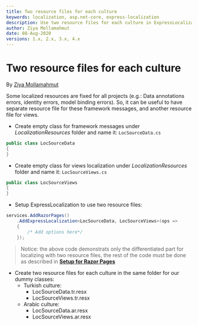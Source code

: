 ```yaml
---
title: Two resource files for each culture
keywords: localization, asp.net-core, express-localization
description: Use two resource files for each culture in ExpressLocalization.
author: Ziya Mollamahmut
date: 08-Aug-2020
versions: 1.x, 2.x, 3.x, 4.x
---
```


# Two resource files for each culture

By [Ziya Mollamahmut](https://github.com/LazZiya)

Some localized resources are fixed for all projects (e.g.: Data annotations errors, identity errors, model binding errors). So, it can be useful to have separate resource file for these framework messages, and another resource file for views.
- Create empty class for framework messages under _LocalizationResources_ folder and name it: `LocSourceData.cs`
````csharp
public class LocSourceData
{
}
````

- Create empty class for views localization under _LocalizationResources_ folder and name it: `LocSourceViews.cs`
````csharp
public class LocSourceViews
{
}
````

- Setup ExpressLocalization to use two resource files:
````csharp
services.AddRazorPages()
    .AddExpressLocalization<LocSourceData, LocSourceViews>(ops => 
    {
        /* Add options here*/
    });
````


> Notice: the above code demonstrats only the differentiated part for localizing with two resource files, the rest of the code must be done as described in **[Setup for Razor Pages][1]**


- Create two resource files for each culture in the same folder for our dummy classes:
  - Turkish culture:
    - LocSourceData.tr.resx
    - LocSourceViews.tr.resx
  - Arabic culture:
    - LocSourceData.ar.resx
    - LocSourceViews.ar.resx

[1]:Setup-for-Razor-Pages.md